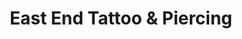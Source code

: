 ---
title: "East End Tattoo & Piercing"
url: /zanesville/east-end-tattoo-and-piercing/
shop: tattoo
---